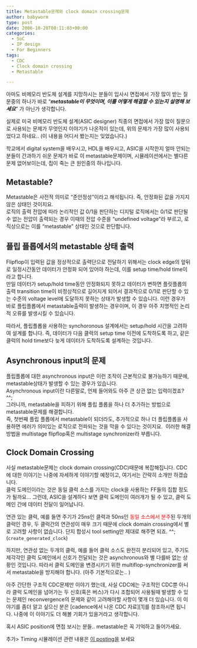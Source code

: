 ```yaml
---
title: Metastable문제와 clock domain crossing문제
author: babyworm
type: post
date: 2006-10-28T08:11:03+00:00
categories:
  - SoC
  - IP design
  - For Beginners
tags:
  - CDC
  - Clock domain crossing
  - Metastable

---
```

아마도 비메모리 반도체 설계를 지망하시는 분들이 입사시 면접에서 가장 많이 받는 질문중의 하나가 바로 “**_metastable이 무엇이며, 이를 어떻게 해결할 수 있는지 설명해 보세요_**” 가 아닌가 생각합니다.

실제로 미국 비메모리 반도체 설계(ASIC designer) 직종의 면접에서 가장 많이 질문으로 사용되는 문제가 무엇인지 이야기가 나온적이 있는데, 위의 문제가 가장 많이 사용되었다고 하네요.. (이 내용을 어디서 봤는지는 잊었습니다.)

학교에서 digital system을 배우시고, HDL을 배우시고, ASIC을 시작한지 얼마 안되는 분들이 간과하기 쉬운 문제가 바로 이 metastable문제이며, 시뮬레이션에서는 별다른 문제 없어보이는데, 칩이 죽는 큰 원인중의 하나입니다.

## **Metastable?**
Metastable은 사전적 의미로 “준안정성”이라고 해석됩니다. 즉, 안정화된 값을 가지지 않은 상태인 것이지요.<br>
로직의 출력 전압에 따라 논리적인 값 0/1을 판단하는 디지털 로직에서는 0/1로 판단될 수 없는 전압이 출력되는 경우 이때의 전압 수준을 “undefined voltage”라 부르고, 로직상으로는 이를 “metastable” 상태인 것으로 판단합니다.

## **플립 플롭에서의 metastable 상태 출력**
Flipflop이 입력된 값을 정상적으로 출력단으로 전달하기 위해서는 clock edge의 앞뒤로 일정시간동안 데이터가 안정화 되어 있어야 하는데, 이를 setup time/hold time이라고 합니다.<br>
만일 데이터가 setup/hold time동안 안정화되지 못하고 데이터가 변하면 플릿플롭의 출력 transition time이 비정상적으로 길어지게 되어서 결과적으로 0/1로 판단할 수 있는 수준의 voltage level에 도달하지 못하는 상태가 발생할 수 있습니다. 이런 경우가 바로 플립플롭에서 metastable출력이 발생하는 경우이며, 이 경우 아주 치명적인 논리적 오류를 발생시킬 수 있습니다.

따라서, 플립플롭을 사용하는 synchoronous 설계에서는 setup/hold 시간을 고려하여 설계를 합니다. 즉, 데이터가 다음 클럭의 setup time 이전에 도착하도록 하고, 같은 클럭의 hold time보다 늦게 데이터가 도착하도록 설계하는 것입니다.

## **Asynchronous input의 문제**
플립플롭에 대한 asynchronous input은 이런 조작이 근본적으로 불가능하기 때문에, metastable상태가 발생할 수 있는 경우가 있습니다.<br>
Asynchronous input이란 다른말로, 언제 들어와도 아주 큰 상관 없는 입력이겠죠? ^^;<br>
그러니까, metastable을 피하기 위해 플립 플롭을 하나 더 추가하는 방법으로 metastable문제를 해결합니다.<br>
즉, 첫번째 플립 플롭에서 metastable이 되더라도, 추가적으로 하나 더 플립플롭을 사용하면 에러가 의미있는 로직으로 전파되는 것을 막을 수 있다는 것이지요.  이러한 해결방법을 multistage flipflop혹은 multistage synchronizer라 부릅니다.

## **Clock Domain Crossing**
사실 metastable문제는 clock domain crossing(CDC)때문에 복잡해집니다. CDC에 대한 이야기는 나중에 자세하게 이야기할 예정이고, 여기서는 간략히 소개만 하겠습니다.<br>
클럭 도메인이라는 것은 동일 클럭 소스를 가지는 clock을 사용하는 FF들의 집합 정도가 될까요… 그런데, ASIC을 설계하다 보면 클럭 도메인이 여러개가 될 수 있고, 클럭 도메인 간에 데이터 전달이 일어납니다.

연관 있는 클럭, 예를 들면 주기가 25ns인 클럭과 50ns인 <span style="color: #ff0000;">동일 소스에서 분주</span>된 두개의 클럭인 경우, 두 클럭간의 연관성이 매우 크기 때문에 clock domain crossing에서 별로 고려할 사항이 없습니다. 단지 합성시 tool setting만 제대로 해주면 되죠. ^^; (`create_generated_clock`)

하지만, 연관성 없는 두개의 클럭, 예를 들어 클럭 소스도 완전히 분리되어 있고, 주기도 제각각인 클럭 도메인에서 신호가 전달되는 것은 asynchronous와 별 다를바 없는 상황인 것입니다. 따라서 클럭 도메인을 변경시키기 위한 multiflop-synchronizer를 써서 metastable을 방지해야 합니다. (아주 기본적으로는.. )

아주 간단한 구조적 CDC문제만 이야기 했는데, 사실 CDC에는 구조적인 CDC뿐 아니라 클럭 도메인을 넘어가는 두 신호(혹은 버스)가 다시 조합되어 사용될때 발생할 수 있는 문제인 reconvergence의 문제와 같이 고려해야할 사항이 몇개 더 있습니다. 이 이야기를 좀더 알고 싶으신 분은 [cadence에서 나온 CDC 자료][1]를 참조하시면 됩니다. 나중에 이 이야기도 더 해볼 기회가 있을거라고 생각합니다.

혹시 ASIC position에 면접 보시는 분들.. metastable은 꼭 기억하고 들어가세요.

추가> Timing 시뮬레이션 관련 내용은 [이 posting을](https://babyworm.net/post/blogs/2008/12/synchronizer-%EC%8B%9C%EB%AE%AC%EB%A0%88%EC%9D%B4%EC%85%98-%EB%AC%B8%EC%A0%9C/) 보세요
